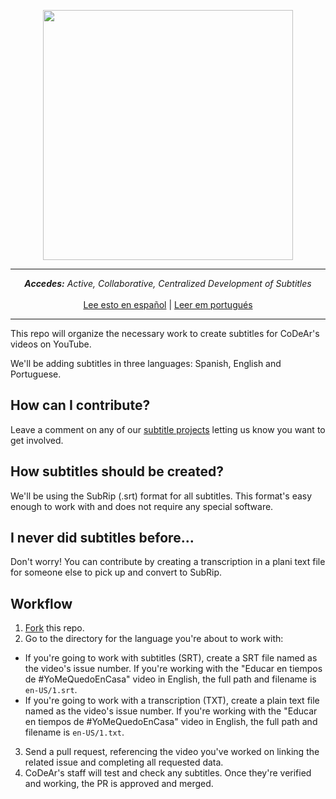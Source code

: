<p align="center">
  <img src="https://i.ibb.co/Zgh4Yjx/Accedes-EN-Brand-2x.png" width="400">
</p>
<hr>
<p align="center">
  <i><b>Accedes:</b> Active, Collaborative, Centralized Development of Subtitles</i><br><br>
  <a href="README.md">Lee esto en español</a> |
  <a href="README.pt.md">Leer em portugués</a>
</p>
<hr>

This repo will organize the necessary work to create subtitles for CoDeAr's videos on YouTube.

We'll be adding subtitles in three languages: Spanish, English and Portuguese.

## How can I contribute?

Leave a comment on any of our [subtitle projects](https://github.com/SomosCodear/Subtitulos/issues?q=is%3Aissue+is%3Aopen+label%3A%22control+de+traducci%C3%B3n%22) letting us know you want to get involved.

## How subtitles should be created?

We'll be using the SubRip (.srt) format for all subtitles. This format's easy enough to work with and does not require any special software.

## I never did subtitles before...

Don't worry! You can contribute by creating a transcription in a plani text file for someone else to pick up and convert to SubRip.

## Workflow

1) [Fork](https://github.com/SomosCodear/Subtitulos/fork) this repo.
2) Go to the directory for the language you're about to work with: 
 - If you're going to work with subtitles (SRT), create a SRT file named as the video's issue number. If you're working with the "Educar en tiempos de #YoMeQuedoEnCasa" video in English, the full path and filename is `en-US/1.srt`.
 - If you're going to work with a transcription (TXT), create a plain text file named as the video's issue number. If you're working with the "Educar en tiempos de #YoMeQuedoEnCasa" video in English, the full path and filename is `en-US/1.txt`.
3) Send a pull request, referencing the video you've worked on linking the related issue and completing all requested data.
4) CoDeAr's staff will test and check any subtitles. Once they're verified and working, the PR is approved and merged.
